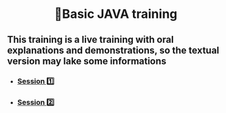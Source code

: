 <h1 align="center">
    🍵Basic JAVA training
</h1>

<h2>This training is a live training with oral explanations and demonstrations, so the textual version may lake some informations</h2>

- <h3><a href="https://github.com/philippepeter/basic-java-training/Session1.md">Session 1️⃣</a></h3>
- <h3><a href="https://github.com/philippepeter/basic-java-training/Session2.md">Session 2️⃣</a></h3>